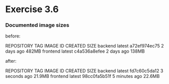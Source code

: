 # Exercise 3.6

### Documented image sizes

before:

REPOSITORY                  TAG       IMAGE ID       CREATED        SIZE
backend                     latest    a72ef974ec75   2 days ago     482MB
frontend                    latest    c4a536a8efee   2 days ago     138MB

after:

REPOSITORY                  TAG       IMAGE ID       CREATED         SIZE
backend                     latest    fd7c60c5da12   3 seconds ago   21.9MB
frontend                    latest    98cc0fa5b51f   5 minutes ago   22.6MB

